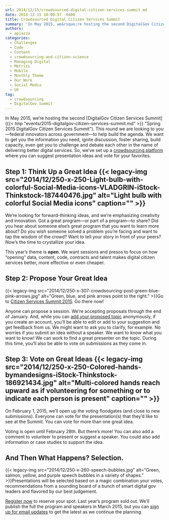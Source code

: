 ```yaml
---
url: 2014/12/15/crowdsourced-digital-citizen-services-summit.md
date: 2014-12-15 10:00:57 -0400
title: Crowdsourced Digital Citizen Services Summit
summary: 'In May 2015, we&rsquo;re hosting the second DigitalGov Citizen Services Summit. This round we are looking to you&mdash;federal innovators across government&mdash;to help build the agenda. We want to get you the information you need, ignite discussion, foster sharing, build capacity, even get you to challenge and debate each other in the name of delivering better'
authors:
  - apiazza
categories:
  - Challenges
  - Code
  - Content
  - crowdsourcing-and-citizen-science
  - Managing Digital
  - Metrics
  - Mobile
  - Monthly Theme
  - Our Work
  - Social Media
  - UX
tag:
  - crowdsourcing
  - DigitalGov Summit
---
```


In May 2015, we’re hosting the second [DigitalGov Citizen Services Summit]({{< tmp "events/2015-digitalgov-citizen-services-summit.md" >}} "Spring 2015 DigitalGov Citizen Services Summit"). This round we are looking to you—federal innovators across government—to help build the agenda. We want to get you the information you need, ignite discussion, foster sharing, build capacity, even get you to challenge and debate each other in the name of delivering better digital services. So, we’ve set up a [crowdsourcing platform](https://crowdhall.com/h/299/) where you can suggest presentation ideas and vote for your favorites.

## Step 1: Think Up a Great Idea {{< legacy-img src="2014/12/250-x-250-Light-bulb-with-colorful-Social-Media-icons-VLADGRIN-iStock-Thinkstock-187440476.jpg" alt="Light bulb with colorful Social Media icons" caption="" >}} 

We’re looking for forward-thinking ideas, and we’re emphasizing creativity and innovation. Got a great program—or part of a program—to share? Did you hear about someone else’s great program that you want to learn more about? Do you wish someone solved a problem you’re facing and want to tap the wisdom of the crowd? Want to tell your story in front of your peers? Now’s the time to crystallize your idea. ​

This year’s theme is **open**. We want sessions and presos to focus on how &#8220;opening&#8221; data, content, code, contracts and talent makes digital citizen services better, more effective or even cheaper.

## Step 2: Propose Your Great Idea

{{< legacy-img src="2014/12/250-x-307-crowdsourcing-post-green-blue-pink-arrows.jpg" alt="Green, blue, and pink arrows point to the right." >}}Go to [Citizen Services Summit 2015](https://crowdhall.com/h/299/). Go there now!

Anyone can propose a session. We’re accepting proposals through the end of January. And, while you can [add your proposed topic](https://crowdhall.com/h/299/) anonymously, if you create an account, you’ll be able to edit or add to your suggestion and get feedback from us. We might want to ask you to clarify, for example. No worries if you submit an idea without a speaker. We want to know what you want to know! We can work to find a great presenter on the topic. During this time, you’ll also be able to vote on submissions as they come in.

## Step 3: Vote on Great Ideas {{< legacy-img src="2014/12/250-x-250-Colored-hands-bymandesigns-iStock-Thinkstock-186921434.jpg" alt="Multi-colored hands reach upward as if volunteering for something or to indicate each person is present" caption="" >}} 

On February 1, 2015, we’ll open up the voting floodgates (and close to new submissions). Everyone can vote for the presentation(s) that they’d like to see at the Summit. You can vote for more than one great idea.

Voting is open until February 28th. But there’s more! You can also add a comment to volunteer to present or suggest a speaker. You could also add information or case studies to support the idea.

## And Then What Happens? Selection.

{{< legacy-img src="2014/12/250-x-260-speech-bubbles.jpg" alt="Green, salmon, yellow, and purple speech bubbles in a variety of shapes." >}}Presentations will be selected based on a magic combination your votes, recommendations from a sounding board of a bunch of smart digital gov leaders and flavored by our best judgement.

[Register now](https://www.eventbrite.com/e/2015-spring-citizen-services-summit-registration-12671367401) to reserve your spot. Last year’s program sold out. We’ll publish the full the program and speakers in March 2015, but you can [sign up for email updates](https://public.govdelivery.com/accounts/USHOWTO/subscriber/new?topic_id=USHOWTO_45) to get the latest as we continue the planning.